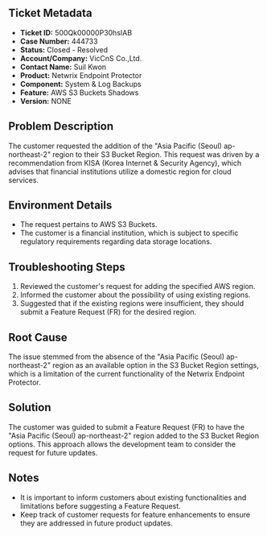 ## Ticket Metadata
- **Ticket ID:** 500Qk00000P30hsIAB
- **Case Number:** 444733
- **Status:** Closed - Resolved
- **Account/Company:** VicCnS Co.,Ltd.
- **Contact Name:** Suil Kwon
- **Product:** Netwrix Endpoint Protector
- **Component:** System & Log Backups
- **Feature:** AWS S3 Buckets Shadows
- **Version:** NONE

## Problem Description
The customer requested the addition of the "Asia Pacific (Seoul) ap-northeast-2" region to their S3 Bucket Region. This request was driven by a recommendation from KISA (Korea Internet & Security Agency), which advises that financial institutions utilize a domestic region for cloud services.

## Environment Details
- The request pertains to AWS S3 Buckets.
- The customer is a financial institution, which is subject to specific regulatory requirements regarding data storage locations.

## Troubleshooting Steps
1. Reviewed the customer's request for adding the specified AWS region.
2. Informed the customer about the possibility of using existing regions.
3. Suggested that if the existing regions were insufficient, they should submit a Feature Request (FR) for the desired region.

## Root Cause
The issue stemmed from the absence of the "Asia Pacific (Seoul) ap-northeast-2" region as an available option in the S3 Bucket Region settings, which is a limitation of the current functionality of the Netwrix Endpoint Protector.

## Solution
The customer was guided to submit a Feature Request (FR) to have the "Asia Pacific (Seoul) ap-northeast-2" region added to the S3 Bucket Region options. This approach allows the development team to consider the request for future updates.

## Notes
- It is important to inform customers about existing functionalities and limitations before suggesting a Feature Request.
- Keep track of customer requests for feature enhancements to ensure they are addressed in future product updates.